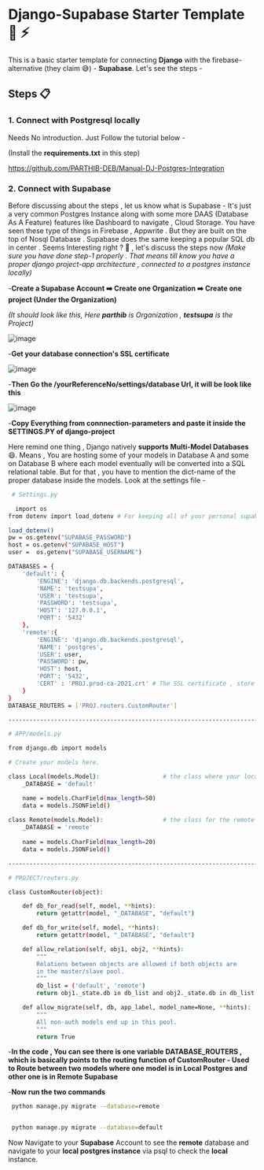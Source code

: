 # Django-Supabase Starter Template 🐍 ⚡ 
This is a basic starter template for connecting **Django** with the firebase-alternative (they claim 😅) - **Supabase**. Let's see the steps -

## Steps 📋
### 1. Connect with Postgresql locally

Needs No introduction. Just Follow the tutorial below -

(Install the **requirements.txt** in this step)

https://github.com/PARTHIB-DEB/Manual-DJ-Postgres-Integration

### 2. Connect with Supabase
Before discussing about the steps , let us know what is Supabase - It's just a very common Postgres Instance along with some more DAAS (Database As A Feature) features like Dashboard to navigate , Cloud Storage. You have seen these type of things in Firebase , Appwrite . But they are built on the top of Nosql Database . Supabase does the same keeping a popular SQL db in center . Seems Interesting right ? 🌝 , let's discuss the steps now
_(Make sure you have done step-1 properly . That means till know you have a proper django project-app architecture , connected to a postgres instance locally)_


 -**Create a Supabase Account ➡️ Create one Organization ➡️ Create one project (Under the Organization)**

 _(It should look like this, Here **parthib** is Organization , **testsupa** is the Project)_


 ![image](https://github.com/PARTHIB-DEB/testsupa/assets/103876861/1ffc3063-cad0-47ed-8495-be258b25b7a9)

 -**Get your database connection's SSL certificate**

![image](https://github.com/PARTHIB-DEB/testsupa/assets/103876861/79b66d84-7266-40f2-be29-9b561954cf8d)

 
 -**Then Go the /yourReferenceNo/settings/database Url, it will be look like this**

![image](https://github.com/PARTHIB-DEB/testsupa/assets/103876861/9b9aa7d9-d458-404d-b630-12d26befcdfb)


 -**Copy Everything from connnection-parameters and paste it inside the SETTINGS.PY of django-project**

 Here remind one thing , Django natively **supports Multi-Model Databases** 😄. Means , You are hosting some of your models in Database A and some on Database B where each model eventually will be converted into a SQL relational table. But for that , you have to mention the dict-name of the proper database inside the models. Look at the settings file - 

```bash
 # Settings.py

  import os
from dotenv import load_dotenv # For keeping all of your personal supabase information private

load_dotenv()
pw = os.getenv("SUPABASE_PASSWORD")
host = os.getenv("SUPABASE_HOST")
user =  os.getenv("SUPABASE_USERNAME")

DATABASES = {
    'default': {
        'ENGINE': 'django.db.backends.postgresql',
        'NAME': 'testsupa',
        'USER': 'testsupa',
        'PASSWORD': 'testsupa',
        'HOST': '127.0.0.1',
        'PORT': '5432'
    },
    'remote':{
        'ENGINE': 'django.db.backends.postgresql',
        'NAME': 'postgres',
        'USER': user,
        'PASSWORD': pw, 
        'HOST': host,
        'PORT': '5432',
        'CERT' : 'PROJ.prod-ca-2021.crt' # The SSL certificate , store it inside the PROJECT folder
    }
}
DATABASE_ROUTERS = ['PROJ.routers.CustomRouter']

--------------------------------------------------------------------------------------------------------------

# APP/models.py

from django.db import models

# Create your models here.

class Local(models.Model):                  # the class where your local data is saved
    _DATABASE = 'default'

    name = models.CharField(max_length=50)
    data = models.JSONField()
    
class Remote(models.Model):                 # the class for the remote data
    _DATABASE = 'remote'
    
    name = models.CharField(max_length=20)
    data = models.JSONField()

---------------------------------------------------------------------------------------------------------------

# PROJECT/routers.py

class CustomRouter(object):

    def db_for_read(self, model, **hints):
        return getattr(model, "_DATABASE", "default")

    def db_for_write(self, model, **hints):
        return getattr(model, "_DATABASE", "default")

    def allow_relation(self, obj1, obj2, **hints):
        """
        Relations between objects are allowed if both objects are
        in the master/slave pool.
        """
        db_list = ('default', 'remote')
        return obj1._state.db in db_list and obj2._state.db in db_list

    def allow_migrate(self, db, app_label, model_name=None, **hints):
        """
        All non-auth models end up in this pool.
        """
        return True
```
 -**In the code , You can see there is one variable DATABASE_ROUTERS , which is basically points to the routing function of CustomRouter - Used to Route between two models where one model is in Local Postgres and other one is in Remote Supabase**

 -**Now run the two commands**
```bash
 python manage.py migrate --database=remote


 python manage.py migrate --database=default

```
Now Navigate to your **Supabase** Account to see the **remote** database and navigate to your **local postgres instance** via psql to check the **local** instance. 

 

